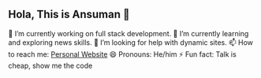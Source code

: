 ## Hola, This is Ansuman 👋




 🔭 I’m currently working on full stack development.
 🌱 I’m currently learning and exploring news skills. 
 🤔 I’m looking for help with dynamic sites.
 📫 How to reach me: [Personal Website](http://www.ansumanportfolio.ml/)
 😄 Pronouns: He/him
 ⚡ Fun fact: Talk is cheap, show me the code

